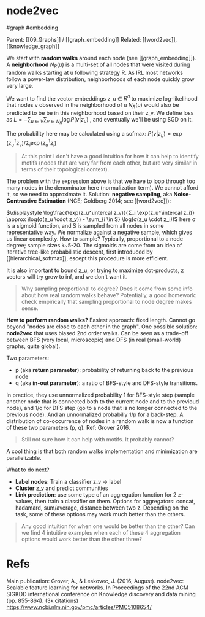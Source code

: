 # node2vec

#graph #embedding

Parent: [[09_Graphs]] / [[graph_embedding]]
Related: [[word2vec]], [[knowledge_graph]]


We start with **random walks** around each node (see [[graph_embedding]]). A **neighborhood** $N_R(u)$ is a multi-set of all nodes that were visited during random walks starting at u following strategy R. As IRL most networks follow a power-law distribution, neighborhoods of each node quickly grow very large.

We want to find the vector embeddings z_u ∈ $R^d$ to maximize log-likelihood that nodes v observed in the neighborhood of u $N_R(u)$ would also be predicted to be be in this neighborhood based on their z_v. We define loss as $\displaystyle L = - \sum_{u ∈ V} \sum_{v ∈ N_R} \log P(v|z_u)$ , and eventually we'll be using SGD on it.

The probability here may be calculated using a sofmax: $P(v|z_u) = \exp(z_u^\intercal z_v) / Σ_i \exp(z_u^\intercal z_i)$

> At this point I don't have a good intuition for how it can help to identify motifs (nodes that are very far from each other, but are very similar in terms of their topological context).

The problem with the expression above is that we have to loop through too many nodes in the denominator here (normalization term). We cannot afford it, so we need to approximate it. Solution: **negative sampling**, aka **Noise-Contrastive Estimation** (NCE; Goldberg 2014; see [[word2vec]]):

$\displaystyle \log\frac{\exp(z_u^\intercal z_v)}{Σ_i \exp(z_u^\intercal z_i)} \approx \log(σ(z_u \cdot z_v)) - \sum_{i \in S} \log(σ(z_u \cdot z_i))$ 
here σ is a sigmoid function, and S is sampled from all nodes in some representative way. We normalize against a negative sample, which gives us linear complexity. How to sample? Typically, proportional to a node degree; sample sizes k~5-20. The sigmoids are come from an idea of iterative tree-like probabilistic descent, first introduced by [[hierarchical_softmax]], escept this procedure is more efficient.

It is also important to bound z_u, or trying to maximize dot-products, z vectors will try grow to inf, and we don't want it.

> Why sampling proportional to degree? Does it come from some info about how real random walks behave? Potentially, a good homework: check empirically that sampling proportional to node degree makes sense.

**How to perform random walks?** Easiest approach: fixed length. Cannot go beyond "nodes are close to each other in the graph". One possible solution: **node2vec** that uses biased 2nd order walks. Can be seen as a trade-off between BFS (very local, microscopic) and DFS (in real (small-world) graphs, quite global).

Two parameters:
* p (aka **return parameter**): probability of returning back to the previous node
* q (aka **in-out parameter**): a ratio of BFS-style and DFS-style transitions. 

In practice, they use unnormalized probability 1 for BFS-style step (sample another node that is connected both to the current node and to the previoud node), and 1/q for DFS step (go to a node that is no longer connected to the previous node). And an unnormalized probabiliy 1/p for a back-step. A distribution of co-occurrence of nodes in a random walk is now a function of these two parameters (p, q). Ref: Grover 2016.

> Still not sure how it can help with motifs. It probably cannot?

A cool thing is that both random walks implementation and minimization are parallelizable.

What to do next?
* **Label nodes**: Train a classifier z_v → label
* **Cluster** z_v and predict communities
* **Link prediction**: use some type of an aggregation function for 2 z-values, then train a classifier on them. Options for aggregators: concat, hadamard, sum/average, distance between two z. Depending on the task, some of these options may work much better than the others.

> Any good intuition for when one would be better than the other? Can we find 4 intuitive examples when each of these 4 aggregation options would work better than the other three?

# Refs

Main publication:
Grover, A., & Leskovec, J. (2016, August). node2vec: Scalable feature learning for networks. In Proceedings of the 22nd ACM SIGKDD international conference on Knowledge discovery and data mining (pp. 855-864). (3k citations)
https://www.ncbi.nlm.nih.gov/pmc/articles/PMC5108654/
